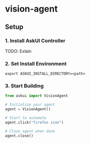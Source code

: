 # vision-agent


## Setup

### 1. Install AskUI Controller

TODO: Exlain

### 2. Set Install Environment

`export ASKUI_INSTALL_DIRECTORY=<path>`

### 3. Start Building

```python
from askui import VisionAgent

# Initialize your agent
agent = VisionAgent()

# Start to automate
agent.click("firefox icon")

# Close agent when done
agent.close()
```
